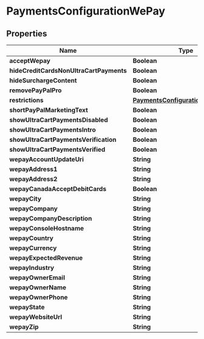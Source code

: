 
# PaymentsConfigurationWePay

## Properties
Name | Type | Description | Notes
------------ | ------------- | ------------- | -------------
**acceptWepay** | **Boolean** |  |  [optional]
**hideCreditCardsNonUltraCartPayments** | **Boolean** |  |  [optional]
**hideSurchargeContent** | **Boolean** |  |  [optional]
**removePayPalPro** | **Boolean** |  |  [optional]
**restrictions** | [**PaymentsConfigurationRestrictions**](PaymentsConfigurationRestrictions.md) |  |  [optional]
**shortPayPalMarketingText** | **Boolean** |  |  [optional]
**showUltraCartPaymentsDisabled** | **Boolean** |  |  [optional]
**showUltraCartPaymentsIntro** | **Boolean** |  |  [optional]
**showUltraCartPaymentsVerification** | **Boolean** |  |  [optional]
**showUltraCartPaymentsVerified** | **Boolean** |  |  [optional]
**wepayAccountUpdateUri** | **String** |  |  [optional]
**wepayAddress1** | **String** |  |  [optional]
**wepayAddress2** | **String** |  |  [optional]
**wepayCanadaAcceptDebitCards** | **Boolean** |  |  [optional]
**wepayCity** | **String** |  |  [optional]
**wepayCompany** | **String** |  |  [optional]
**wepayCompanyDescription** | **String** |  |  [optional]
**wepayConsoleHostname** | **String** |  |  [optional]
**wepayCountry** | **String** |  |  [optional]
**wepayCurrency** | **String** |  |  [optional]
**wepayExpectedRevenue** | **String** |  |  [optional]
**wepayIndustry** | **String** |  |  [optional]
**wepayOwnerEmail** | **String** |  |  [optional]
**wepayOwnerName** | **String** |  |  [optional]
**wepayOwnerPhone** | **String** |  |  [optional]
**wepayState** | **String** |  |  [optional]
**wepayWebsiteUrl** | **String** |  |  [optional]
**wepayZip** | **String** |  |  [optional]



